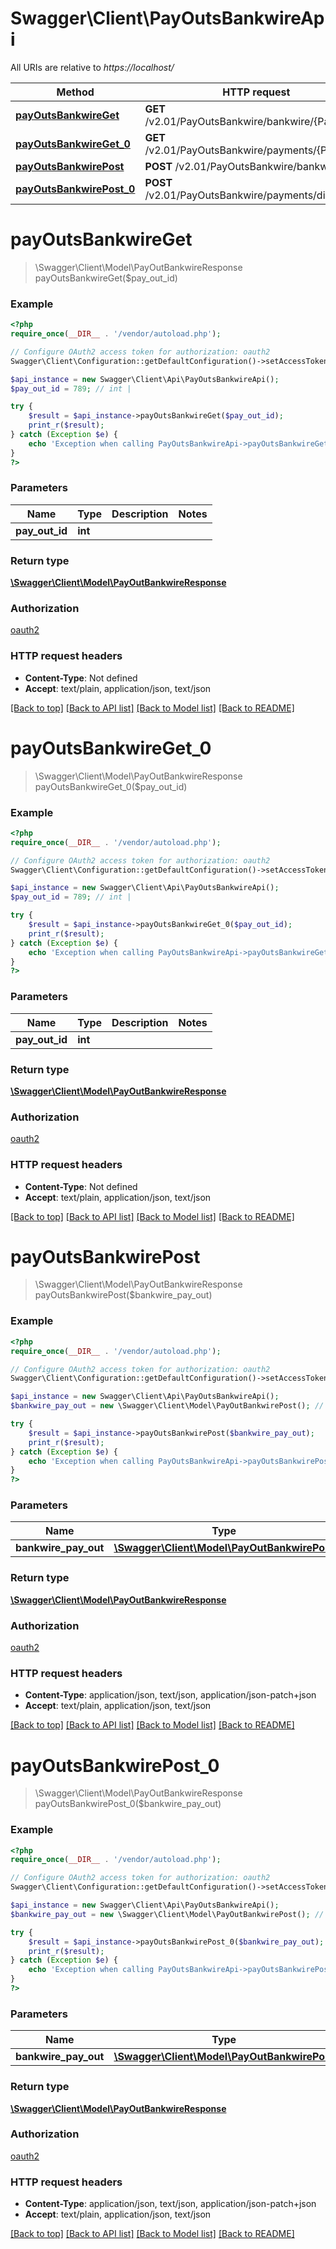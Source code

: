 # Swagger\Client\PayOutsBankwireApi

All URIs are relative to *https://localhost/*

Method | HTTP request | Description
------------- | ------------- | -------------
[**payOutsBankwireGet**](PayOutsBankwireApi.md#payOutsBankwireGet) | **GET** /v2.01/PayOutsBankwire/bankwire/{PayOutId} | 
[**payOutsBankwireGet_0**](PayOutsBankwireApi.md#payOutsBankwireGet_0) | **GET** /v2.01/PayOutsBankwire/payments/{PayOutId} | 
[**payOutsBankwirePost**](PayOutsBankwireApi.md#payOutsBankwirePost) | **POST** /v2.01/PayOutsBankwire/bankwire | 
[**payOutsBankwirePost_0**](PayOutsBankwireApi.md#payOutsBankwirePost_0) | **POST** /v2.01/PayOutsBankwire/payments/direct | 


# **payOutsBankwireGet**
> \Swagger\Client\Model\PayOutBankwireResponse payOutsBankwireGet($pay_out_id)



### Example
```php
<?php
require_once(__DIR__ . '/vendor/autoload.php');

// Configure OAuth2 access token for authorization: oauth2
Swagger\Client\Configuration::getDefaultConfiguration()->setAccessToken('YOUR_ACCESS_TOKEN');

$api_instance = new Swagger\Client\Api\PayOutsBankwireApi();
$pay_out_id = 789; // int | 

try {
    $result = $api_instance->payOutsBankwireGet($pay_out_id);
    print_r($result);
} catch (Exception $e) {
    echo 'Exception when calling PayOutsBankwireApi->payOutsBankwireGet: ', $e->getMessage(), PHP_EOL;
}
?>
```

### Parameters

Name | Type | Description  | Notes
------------- | ------------- | ------------- | -------------
 **pay_out_id** | **int**|  |

### Return type

[**\Swagger\Client\Model\PayOutBankwireResponse**](../Model/PayOutBankwireResponse.md)

### Authorization

[oauth2](../../README.md#oauth2)

### HTTP request headers

 - **Content-Type**: Not defined
 - **Accept**: text/plain, application/json, text/json

[[Back to top]](#) [[Back to API list]](../../README.md#documentation-for-api-endpoints) [[Back to Model list]](../../README.md#documentation-for-models) [[Back to README]](../../README.md)

# **payOutsBankwireGet_0**
> \Swagger\Client\Model\PayOutBankwireResponse payOutsBankwireGet_0($pay_out_id)



### Example
```php
<?php
require_once(__DIR__ . '/vendor/autoload.php');

// Configure OAuth2 access token for authorization: oauth2
Swagger\Client\Configuration::getDefaultConfiguration()->setAccessToken('YOUR_ACCESS_TOKEN');

$api_instance = new Swagger\Client\Api\PayOutsBankwireApi();
$pay_out_id = 789; // int | 

try {
    $result = $api_instance->payOutsBankwireGet_0($pay_out_id);
    print_r($result);
} catch (Exception $e) {
    echo 'Exception when calling PayOutsBankwireApi->payOutsBankwireGet_0: ', $e->getMessage(), PHP_EOL;
}
?>
```

### Parameters

Name | Type | Description  | Notes
------------- | ------------- | ------------- | -------------
 **pay_out_id** | **int**|  |

### Return type

[**\Swagger\Client\Model\PayOutBankwireResponse**](../Model/PayOutBankwireResponse.md)

### Authorization

[oauth2](../../README.md#oauth2)

### HTTP request headers

 - **Content-Type**: Not defined
 - **Accept**: text/plain, application/json, text/json

[[Back to top]](#) [[Back to API list]](../../README.md#documentation-for-api-endpoints) [[Back to Model list]](../../README.md#documentation-for-models) [[Back to README]](../../README.md)

# **payOutsBankwirePost**
> \Swagger\Client\Model\PayOutBankwireResponse payOutsBankwirePost($bankwire_pay_out)



### Example
```php
<?php
require_once(__DIR__ . '/vendor/autoload.php');

// Configure OAuth2 access token for authorization: oauth2
Swagger\Client\Configuration::getDefaultConfiguration()->setAccessToken('YOUR_ACCESS_TOKEN');

$api_instance = new Swagger\Client\Api\PayOutsBankwireApi();
$bankwire_pay_out = new \Swagger\Client\Model\PayOutBankwirePost(); // \Swagger\Client\Model\PayOutBankwirePost | 

try {
    $result = $api_instance->payOutsBankwirePost($bankwire_pay_out);
    print_r($result);
} catch (Exception $e) {
    echo 'Exception when calling PayOutsBankwireApi->payOutsBankwirePost: ', $e->getMessage(), PHP_EOL;
}
?>
```

### Parameters

Name | Type | Description  | Notes
------------- | ------------- | ------------- | -------------
 **bankwire_pay_out** | [**\Swagger\Client\Model\PayOutBankwirePost**](../Model/\Swagger\Client\Model\PayOutBankwirePost.md)|  | [optional]

### Return type

[**\Swagger\Client\Model\PayOutBankwireResponse**](../Model/PayOutBankwireResponse.md)

### Authorization

[oauth2](../../README.md#oauth2)

### HTTP request headers

 - **Content-Type**: application/json, text/json, application/json-patch+json
 - **Accept**: text/plain, application/json, text/json

[[Back to top]](#) [[Back to API list]](../../README.md#documentation-for-api-endpoints) [[Back to Model list]](../../README.md#documentation-for-models) [[Back to README]](../../README.md)

# **payOutsBankwirePost_0**
> \Swagger\Client\Model\PayOutBankwireResponse payOutsBankwirePost_0($bankwire_pay_out)



### Example
```php
<?php
require_once(__DIR__ . '/vendor/autoload.php');

// Configure OAuth2 access token for authorization: oauth2
Swagger\Client\Configuration::getDefaultConfiguration()->setAccessToken('YOUR_ACCESS_TOKEN');

$api_instance = new Swagger\Client\Api\PayOutsBankwireApi();
$bankwire_pay_out = new \Swagger\Client\Model\PayOutBankwirePost(); // \Swagger\Client\Model\PayOutBankwirePost | 

try {
    $result = $api_instance->payOutsBankwirePost_0($bankwire_pay_out);
    print_r($result);
} catch (Exception $e) {
    echo 'Exception when calling PayOutsBankwireApi->payOutsBankwirePost_0: ', $e->getMessage(), PHP_EOL;
}
?>
```

### Parameters

Name | Type | Description  | Notes
------------- | ------------- | ------------- | -------------
 **bankwire_pay_out** | [**\Swagger\Client\Model\PayOutBankwirePost**](../Model/\Swagger\Client\Model\PayOutBankwirePost.md)|  | [optional]

### Return type

[**\Swagger\Client\Model\PayOutBankwireResponse**](../Model/PayOutBankwireResponse.md)

### Authorization

[oauth2](../../README.md#oauth2)

### HTTP request headers

 - **Content-Type**: application/json, text/json, application/json-patch+json
 - **Accept**: text/plain, application/json, text/json

[[Back to top]](#) [[Back to API list]](../../README.md#documentation-for-api-endpoints) [[Back to Model list]](../../README.md#documentation-for-models) [[Back to README]](../../README.md)


